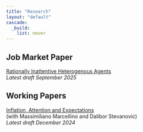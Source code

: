 ```yaml
---
title: "Research"
layout: "default"
cascade:
  _build:
    list: never
---
```

<!-- add 2 spaces to skip a line-->  
## Job Market Paper  
[Rationally Inattentive Heterogenous Agents](/riha_v2.pdf)  
*Latest draft September 2025*

## Working Papers
 [Inflation, Attention and Expectations](/BMS_AttentionInflationExpectations.pdf)   
 (with Massimiliano Marcellino and Dalibor Stevanovic)  
 *Latest draft December 2024*  
 <!--[[My website]](https://www.apple.com)-->
 
 
<!--- [Inflation, Attention and Expectations](./bms)   
  by Etienne Briand, Massimiliano Marcellino and Dalibor Stevanovic, December 2024-->


<!-- ## Published Papers -->